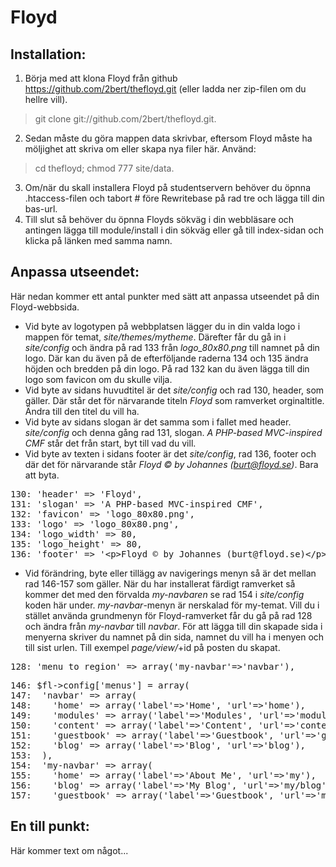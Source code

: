 Floyd
=====

Installation:
-----
1. Börja med att klona Floyd från github https://github.com/2bert/thefloyd.git (eller ladda ner zip-filen om du hellre vill).
> git clone git://github.com/2bert/thefloyd.git.

2. Sedan måste du göra mappen data skrivbar, eftersom Floyd måste ha möljighet att skriva om eller skapa nya filer här. Använd:
> cd thefloyd; chmod 777 site/data.

3. Om/när du skall installera Floyd på studentservern behöver du öpnna .htaccess-filen och tabort # före Rewritebase på rad tre och lägga till din bas-url.
4. Till slut så behöver du öpnna Floyds sökväg i din webbläsare och antingen lägga till module/install i din sökväg eller gå till index-sidan och klicka på länken med samma namn.

Anpassa utseendet:
-----

Här nedan kommer ett antal punkter med sätt att anpassa utseendet på din Floyd-webbsida.

+ Vid byte av logotypen på webbplatsen lägger du in din valda logo i mappen för temat, *site/themes/mytheme*. Därefter får du gå in i *site/config* och ändra på rad 133 från *logo_80x80.png* till namnet på din logo. Där kan du även på de efterföljande raderna 134 och 135 ändra höjden och bredden på din logo. På rad 132 kan du även lägga till din logo som favicon om du skulle vilja.
+ Vid byte av sidans huvudtitel är det *site/config* och rad 130, header, som gäller. Där står det för närvarande titeln *Floyd* som ramverket orginaltitle. Ändra till den titel du vill ha.   
+ Vid byte av sidans slogan är det samma som i fallet med header. *site/config* och denna gång rad 131, slogan. *A PHP-based MVC-inspired CMF* står det från start, byt till vad du vill.
+ Vid byte av texten i sidans footer är det *site/config*, rad 136, footer och där det för närvarande står *Floyd &copy; by Johannes (burt@floyd.se)*. Bara att byta.

<pre>
130: 'header' => 'Floyd',
131: 'slogan' => 'A PHP-based MVC-inspired CMF',
132: 'favicon' => 'logo_80x80.png',
133: 'logo' => 'logo_80x80.png',
134: 'logo_width' => 80,
135: 'logo_height' => 80,
136: 'footer' => '&lt;p&gt;Floyd &copy; by Johannes (burt@floyd.se)&lt;/p&gt;',
</pre>

+ Vid förändring, byte eller tillägg av navigerings menyn så är det mellan rad 146-157 som gäller. När du har installerat färdigt ramverket så kommer det med den förvalda *my-navbaren* se rad 154 i *site/config* koden här under. *my-navbar*-menyn är nerskalad för my-temat. Vill du i stället använda grundmenyn för Floyd-ramverket får du gå på rad 128 och ändra från *my-navbar* till *navbar*. För att lägga till din skapade sida i menyerna skriver du namnet på din sida, namnet du vill ha i menyen och till sist urlen. Till exempel *page/view/*+id på posten du skapat.

<pre>
128: 'menu_to_region' => array('my-navbar'=>'navbar'),
</pre>
<pre>
146: $fl->config['menus'] = array(
147:  'navbar' => array(
148:    'home' => array('label'=>'Home', 'url'=>'home'),
149:    'modules' => array('label'=>'Modules', 'url'=>'module'),
150:    'content' => array('label'=>'Content', 'url'=>'content'),
151:    'guestbook' => array('label'=>'Guestbook', 'url'=>'guestbook'),
152:    'blog' => array('label'=>'Blog', 'url'=>'blog'),
153:  ),
154:  'my-navbar' => array(
155:    'home' => array('label'=>'About Me', 'url'=>'my'),
156:    'blog' => array('label'=>'My Blog', 'url'=>'my/blog'),
157:    'guestbook' => array('label'=>'Guestbook', 'url'=>'my/guestbook'),
</pre>
    
En till punkt:
-----
Här kommer text om något...
